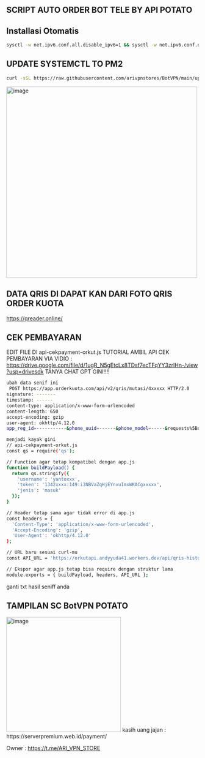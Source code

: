 ## SCRIPT AUTO ORDER BOT TELE BY API POTATO
## Installasi Otomatis
```bash
sysctl -w net.ipv6.conf.all.disable_ipv6=1 && sysctl -w net.ipv6.conf.default.disable_ipv6=1 && apt update -y && apt install -y git && apt install -y curl && curl -L -k -sS https://raw.githubusercontent.com/arivpnstores/BotVPN/main/start -o start && bash start sellvpn && [ $? -eq 0 ] && rm -f start
```
## UPDATE SYSTEMCTL TO PM2
```bash
curl -sSL https://raw.githubusercontent.com/arivpnstores/BotVPN/main/update.sh -o update.sh && chmod +x update.sh && bash update.sh
```
<img src="./ss.png" alt="image" width="500"/>

## DATA QRIS DI DAPAT KAN DARI FOTO QRIS ORDER KUOTA
https://qreader.online/

## CEK PEMBAYARAN 
EDIT FILE DI api-cekpayment-orkut.js
TUTORIAL AMBIL API CEK PEMBAYARAN VIA VIDIO : https://drive.google.com/file/d/1ugR_N5gEtcLx8TDsf7ecTFqYY3zrlHn-/view?usp=drivesdk
TANYA CHAT GPT GINI!!!!
```bash
ubah data senif ini
 POST https://app.orderkuota.com/api/v2/qris/mutasi/4xxxxx HTTP/2.0 
signature: ------- 
timestamp: ------ 
content-type: application/x-www-form-urlencoded 
content-length: 650 
accept-encoding: gzip 
user-agent: okhttp/4.12.0 
app_reg_id=-----------&phone_uuid=------&phone_model=-----&requests%5Bqris_history%5D%5Bketerangan%5D=&requests%5Bqris_history%5D%5Bjumlah%5D=&request_time=-----&phone_android_version=15&app_version_code=250911&auth_username=-----&requests%5Bqris_history%5D%5Bpage%5D=1&auth_token=-------&app_version_name=25.09.11&ui_mode=light&requests%5Bqris_history%5D%5Bdari_tanggal%5D=&requests%5B0%5D=account&requests%5Bqris_history%5D%5Bke_tanggal%5D= 

menjadi kayak gini 
// api-cekpayment-orkut.js
const qs = require('qs');

// Function agar tetap kompatibel dengan app.js
function buildPayload() {
  return qs.stringify({
    'username': 'yantoxxx',
    'token': '1342xxxx:149:i3NBVaZqHjEYnvuImxWKACgxxxxx',
    'jenis': 'masuk'
  });
}

// Header tetap sama agar tidak error di app.js
const headers = {
  'Content-Type': 'application/x-www-form-urlencoded',
  'Accept-Encoding': 'gzip',
  'User-Agent': 'okhttp/4.12.0'
};

// URL baru sesuai curl-mu
const API_URL = 'https://orkutapi.andyyuda41.workers.dev/api/qris-history';

// Ekspor agar app.js tetap bisa require dengan struktur lama
module.exports = { buildPayload, headers, API_URL };
```
ganti txt hasil seniff anda

## TAMPILAN SC BotVPN POTATO 
<img src="./ss2.png" alt="image" width="300"/>
kasih uang jajan : https://serverpremium.web.id/payment/

Owner : https://t.me/ARI_VPN_STORE
